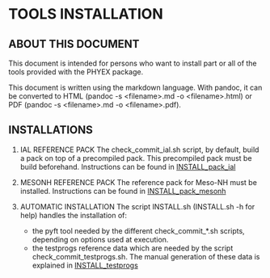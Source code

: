 # TOOLS INSTALLATION

## ABOUT THIS DOCUMENT 

This document is intended for persons who want to install part or all of the tools provided with the PHYEX package.
   
This document is written using the markdown language. With pandoc, it can be converted to HTML (pandoc -s \<filename\>.md -o \<filename\>.html) or PDF (pandoc -s \<filename\>.md -o \<filename\>.pdf).

## INSTALLATIONS

1. IAL REFERENCE PACK
   The check\_commit\_ial.sh script, by default, build a pack on top of a precompiled pack.
   This precompiled pack must be build beforehand. Instructions can be found in
   [INSTALL\_pack\_ial](./INSTALL_pack_ial.md)

2. MESONH REFERENCE PACK
   The reference pack for Meso-NH must be installed. Instructions can be found in
   [INSTALL\_pack\_mesonh](./INSTALL_pack_mesonh.md)

3. AUTOMATIC INSTALLATION
   The script INSTALL.sh (INSTALL.sh -h for help) handles the installation of:

     - the pyft tool needed by the different check\_commit\_\*.sh scripts, depending on options used at execution.
     - the testprogs reference data which are needed by the script check\_commit\_testprogs.sh. The manual
       generation of these data is explained in [INSTALL\_testprogs](./INSTALL_testprogs.md)
